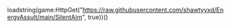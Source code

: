 loadstring(game:HttpGet("https://raw.githubusercontent.com/shawtyyxd/EnergyAssult/main/SilentAim", true))()
